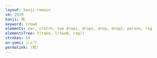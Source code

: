 ```yaml
---
layout: kanji-remain
v4: 2939
kanji: 聚
keyword: crowd
elements: ear, crotch, two drops, drops, drop, drop2, person, rag
elementsTree: t(take, l(twoB, rag))
strokes: 14
on-yomi: シュウ
permalink: /聚/
---
```






